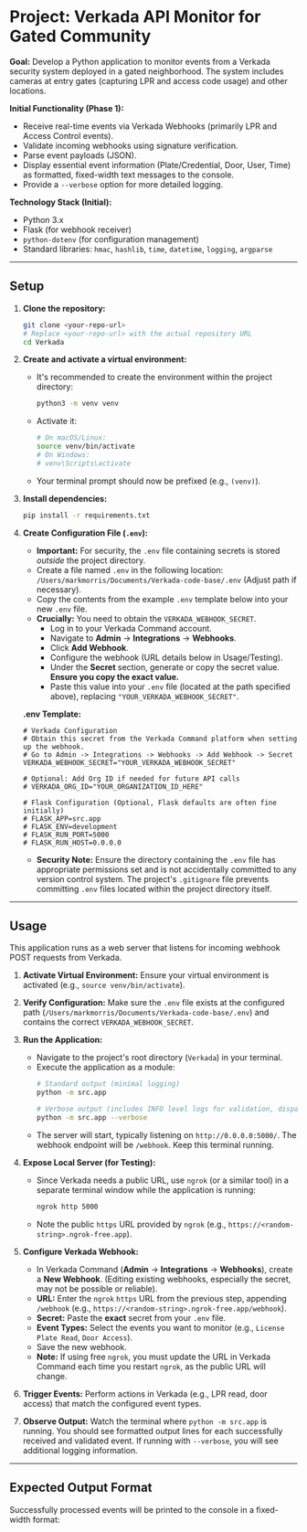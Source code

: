 # Project: Verkada API Monitor for Gated Community

**Goal:** Develop a Python application to monitor events from a Verkada security system deployed in a gated neighborhood. The system includes cameras at entry gates (capturing LPR and access code usage) and other locations.

**Initial Functionality (Phase 1):**
*   Receive real-time events via Verkada Webhooks (primarily LPR and Access Control events).
*   Validate incoming webhooks using signature verification.
*   Parse event payloads (JSON).
*   Display essential event information (Plate/Credential, Door, User, Time) as formatted, fixed-width text messages to the console.
*   Provide a `--verbose` option for more detailed logging.

**Technology Stack (Initial):**
*   Python 3.x
*   Flask (for webhook receiver)
*   `python-dotenv` (for configuration management)
*   Standard libraries: `hmac`, `hashlib`, `time`, `datetime`, `logging`, `argparse`

---

## Setup

1.  **Clone the repository:**
    ```bash
    git clone <your-repo-url>
    # Replace <your-repo-url> with the actual repository URL
    cd Verkada
    ```

2.  **Create and activate a virtual environment:**
    *   It's recommended to create the environment within the project directory:
        ```bash
        python3 -m venv venv
        ```
    *   Activate it:
        ```bash
        # On macOS/Linux:
        source venv/bin/activate
        # On Windows:
        # venv\Scripts\activate
        ```
    *   Your terminal prompt should now be prefixed (e.g., `(venv)`).

3.  **Install dependencies:**
    ```bash
    pip install -r requirements.txt
    ```

4.  **Create Configuration File (`.env`):**
    *   **Important:** For security, the `.env` file containing secrets is stored *outside* the project directory.
    *   Create a file named `.env` in the following location: `/Users/markmorris/Documents/Verkada-code-base/.env` (Adjust path if necessary).
    *   Copy the contents from the example `.env` template below into your new `.env` file.
    *   **Crucially:** You need to obtain the `VERKADA_WEBHOOK_SECRET`.
        *   Log in to your Verkada Command account.
        *   Navigate to **Admin** -> **Integrations** -> **Webhooks**.
        *   Click **Add Webhook**.
        *   Configure the webhook (URL details below in Usage/Testing).
        *   Under the **Secret** section, generate or copy the secret value. **Ensure you copy the exact value.**
        *   Paste this value into your `.env` file (located at the path specified above), replacing `"YOUR_VERKADA_WEBHOOK_SECRET"`.

    **.env Template:**
    ```dotenv
    # Verkada Configuration
    # Obtain this secret from the Verkada Command platform when setting up the webhook.
    # Go to Admin -> Integrations -> Webhooks -> Add Webhook -> Secret
    VERKADA_WEBHOOK_SECRET="YOUR_VERKADA_WEBHOOK_SECRET"

    # Optional: Add Org ID if needed for future API calls
    # VERKADA_ORG_ID="YOUR_ORGANIZATION_ID_HERE"

    # Flask Configuration (Optional, Flask defaults are often fine initially)
    # FLASK_APP=src.app
    # FLASK_ENV=development
    # FLASK_RUN_PORT=5000
    # FLASK_RUN_HOST=0.0.0.0
    ```
    *   **Security Note:** Ensure the directory containing the `.env` file has appropriate permissions set and is not accidentally committed to any version control system. The project's `.gitignore` file prevents committing `.env` files located within the project directory itself.

---

## Usage

This application runs as a web server that listens for incoming webhook POST requests from Verkada.

1.  **Activate Virtual Environment:** Ensure your virtual environment is activated (e.g., `source venv/bin/activate`).
2.  **Verify Configuration:** Make sure the `.env` file exists at the configured path (`/Users/markmorris/Documents/Verkada-code-base/.env`) and contains the correct `VERKADA_WEBHOOK_SECRET`.
3.  **Run the Application:**
    *   Navigate to the project's root directory (`Verkada`) in your terminal.
    *   Execute the application as a module:
        ```bash
        # Standard output (minimal logging)
        python -m src.app

        # Verbose output (includes INFO level logs for validation, dispatching etc.)
        python -m src.app --verbose
        ```
    *   The server will start, typically listening on `http://0.0.0.0:5000/`. The webhook endpoint will be `/webhook`. Keep this terminal running.

4.  **Expose Local Server (for Testing):**
    *   Since Verkada needs a public URL, use `ngrok` (or a similar tool) in a separate terminal window while the application is running:
        ```bash
        ngrok http 5000
        ```
    *   Note the public `https` URL provided by `ngrok` (e.g., `https://<random-string>.ngrok-free.app`).

5.  **Configure Verkada Webhook:**
    *   In Verkada Command (**Admin** -> **Integrations** -> **Webhooks**), create a **New Webhook**. (Editing existing webhooks, especially the secret, may not be possible or reliable).
    *   **URL:** Enter the `ngrok` `https` URL from the previous step, appending `/webhook` (e.g., `https://<random-string>.ngrok-free.app/webhook`).
    *   **Secret:** Paste the **exact** secret from your `.env` file.
    *   **Event Types:** Select the events you want to monitor (e.g., `License Plate Read`, `Door Access`).
    *   Save the new webhook.
    *   **Note:** If using free `ngrok`, you must update the URL in Verkada Command each time you restart `ngrok`, as the public URL will change.

6.  **Trigger Events:** Perform actions in Verkada (e.g., LPR read, door access) that match the configured event types.

7.  **Observe Output:** Watch the terminal where `python -m src.app` is running. You should see formatted output lines for each successfully received and validated event. If running with `--verbose`, you will see additional logging information.

---

## Expected Output Format

Successfully processed events will be printed to the console in a fixed-width format:

